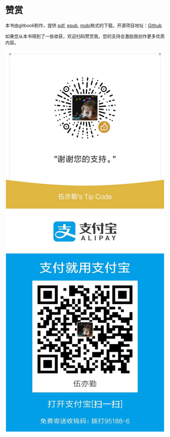 # 赞赏

本书由gitbook制作，提供 [pdf](../mybook.pdf), [epub](mybook.epub), [mobi](mybook.mobi)格式的下载。开源项目地址：[Github](https://github.com/Albert-W/leave-and-learn)

如果您从本书得到了一些收获，欢迎扫码赞赏我，您的支持会激励我创作更多优质内容。

<div align=center>
<img src="chapter1/微信图片_20180912214326.jpg" width="500" height="500" />
</div>

<div align=center>
<img src="chapter1/微信图片_20180913222348.jpg" width="500" height="700" />
</div>

